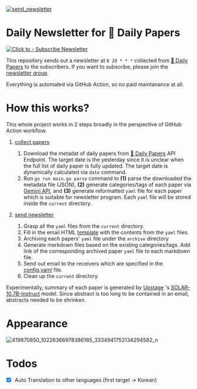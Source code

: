 [![send_newsletter](https://github.com/deep-diver/hf-daily-paper-newsletter/actions/workflows/newsletter.yml/badge.svg)](https://github.com/deep-diver/hf-daily-paper-newsletter/actions/workflows/newsletter.yml)

# Daily Newsletter for 🤗 Daily Papers 

[![Click to - Subscribe Newsletter](https://img.shields.io/badge/Click_to-Subscribe_Newsletter-2ea44f?style=for-the-badge)](https://groups.google.com/g/hf-daily-paper-newsletter)

This repository sends out a newsletter at `0 20 * * *` collected from [🤗 Daily Papers](https://huggingface.co/papers) to the subscribers. If you want to subscribe, please join the [newsletter group](https://groups.google.com/u/2/g/hf-daily-paper-newsletter
).

Everything is automated via GitHub Action, so no paid maintanance at all.

# How this works?

This whole project works in 2 steps broadly in the perspective of GitHub Action workflow.

1. [collect papers](https://github.com/deep-diver/hf-daily-paper-newsletter/blob/main/.github/workflows/collect_papers.yml)
    1. Download the metadat of daily papers from [🤗 Daily Papers](https://huggingface.co/papers) API Endpoint. The target date is the yesterday since it is unclear when the full list of daily paper is fully updated. The target date is dynamically calculated via `date` command.
    2. Run `go run main.go parse` command to **(1)** parse the downloaded the metadata file (JSON), **(2)** generate categories/tags of each paper via [Gemini API](https://ai.google.dev/), and **(3)** generate reformatted `yaml` file for each paper which is suitable for newsletter program. Each `yaml` file will be stored inside the `current` directory.
   
2. [send newsletter](https://github.com/deep-diver/hf-daily-paper-newsletter/blob/main/.github/workflows/newsletter.yml)
    1. Grasp all the `yaml` files from the `current` directory.
    2. Fill in the email HTML [template](https://github.com/deep-diver/hf-daily-paper-newsletter/tree/main/templates) with the contents from the `yaml` files.
    3. Archiving each papers' `yaml` file under the `archive` directory
    4. Generate markdown files based on the existing categories/tags. Add link of the corresponding archived paper `yaml` file to each markdown file.
    5. Send out email to the receivers which are specified in the [config.yaml](https://github.com/deep-diver/hf-daily-paper-newsletter/blob/main/configs.yaml) file.
    6. Clean up the `current` directory.
  
Experimentally, summary of each paper is generated by [Upstage](https://www.upstage.ai/) 's [SOLAR-10.7B-Instruct](https://huggingface.co/upstage/SOLAR-10.7B-Instruct-v1.0) model. Since abstract is too long to be contained in an email, abstracts needed to be shrinken.

# Appearance

![419870850_10226366978386165_3334941753134294582_n](https://github.com/deep-diver/hf-daily-paper-newsletter/assets/26025527/8a8c1414-4f65-476f-96b7-98d2e399fe81)

# Todos
- [X] Auto Translation to other languages (first target -> Korean)
